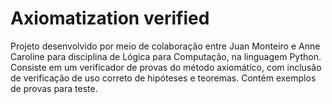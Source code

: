 # Axiomatization verified
Projeto desenvolvido por meio de colaboração entre Juan Monteiro e Anne Caroline para disciplina de Lógica para Computação, na linguagem Python. Consiste em um verificador de provas do método axiomático, com inclusão de verificação de uso correto de hipóteses e teoremas.
Contém exemplos de provas para teste.
